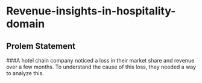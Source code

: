 # Revenue-insights-in-hospitality-domain

## Prolem Statement
###A hotel chain company noticed a loss in their market share and revenue over a few months. To understand the cause of this loss, they needed a way to analyze this.

  
